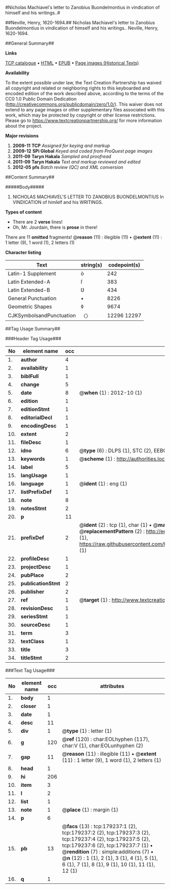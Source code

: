 #Nicholas Machiavel's letter to Zanobius Buondelmontius in vindication of himself and his writings..#

##Neville, Henry, 1620-1694.##
Nicholas Machiavel's letter to Zanobius Buondelmontius in vindication of himself and his writings..
Neville, Henry, 1620-1694.

##General Summary##

**Links**

[TCP catalogue](http://www.ota.ox.ac.uk/tcp/)  • 
[HTML](http://tei.it.ox.ac.uk/tcp/Texts-HTML/free/B06/B06539.html)  • 
[EPUB](http://tei.it.ox.ac.uk/tcp/Texts-EPUB/free/B06/B06539.epub) • 
[Page images (Historical Texts)](https://historicaltexts.jisc.ac.uk/eebo-52529090e)

**Availability**

To the extent possible under law, the Text Creation Partnership has waived all copyright and related or neighboring rights to this keyboarded and encoded edition of the work described above, according to the terms of the CC0 1.0 Public Domain Dedication (http://creativecommons.org/publicdomain/zero/1.0/). This waiver does not extend to any page images or other supplementary files associated with this work, which may be protected by copyright or other license restrictions. Please go to https://www.textcreationpartnership.org/ for more information about the project.

**Major revisions**

1. __2009-11__ __TCP__ *Assigned for keying and markup*
1. __2009-12__ __SPi Global__ *Keyed and coded from ProQuest page images*
1. __2011-09__ __Taryn Hakala__ *Sampled and proofread*
1. __2011-09__ __Taryn Hakala__ *Text and markup reviewed and edited*
1. __2012-05__ __pfs__ *Batch review (QC) and XML conversion*

##Content Summary##

#####Body#####

1. NICHOLAS MACHIAVEL'S LETTER TO ZANOBIUS BUONDELMONTIUS In VINDICATION of himſelf and his WRITINGS.

**Types of content**

  * There are 2 **verse** lines!
  * Oh, Mr. Jourdain, there is **prose** in there!

There are 11 **omitted** fragments! 
 @__reason__ (11) : illegible (11)  •  @__extent__ (11) : 1 letter (9), 1 word (1), 2 letters (1)

**Character listing**


|Text|string(s)|codepoint(s)|
|---|---|---|
|Latin-1 Supplement|ò|242|
|Latin Extended-A|ſ|383|
|Latin Extended-B|Ʋ|434|
|General Punctuation|•|8226|
|Geometric Shapes|◊|9674|
|CJKSymbolsandPunctuation|〈〉|12296 12297|

##Tag Usage Summary##

###Header Tag Usage###

|No|element name|occ|attributes|
|---|---|---|---|
|1.|__author__|4||
|2.|__availability__|1||
|3.|__biblFull__|1||
|4.|__change__|5||
|5.|__date__|8| @__when__ (1) : 2012-10 (1)|
|6.|__edition__|1||
|7.|__editionStmt__|1||
|8.|__editorialDecl__|1||
|9.|__encodingDesc__|1||
|10.|__extent__|2||
|11.|__fileDesc__|1||
|12.|__idno__|6| @__type__ (6) : DLPS (1), STC (2), EEBO-CITATION (1), OCLC (1), VID (1)|
|13.|__keywords__|1| @__scheme__ (1) : http://authorities.loc.gov/ (1)|
|14.|__label__|5||
|15.|__langUsage__|1||
|16.|__language__|1| @__ident__ (1) : eng (1)|
|17.|__listPrefixDef__|1||
|18.|__note__|8||
|19.|__notesStmt__|2||
|20.|__p__|11||
|21.|__prefixDef__|2| @__ident__ (2) : tcp (1), char (1)  •  @__matchPattern__ (2) : ([0-9\-]+):([0-9IVX]+) (1), (.+) (1)  •  @__replacementPattern__ (2) : http://eebo.chadwyck.com/downloadtiff?vid=$1&page=$2 (1), https://raw.githubusercontent.com/textcreationpartnership/Texts/master/tcpchars.xml#$1 (1)|
|22.|__profileDesc__|1||
|23.|__projectDesc__|1||
|24.|__pubPlace__|2||
|25.|__publicationStmt__|2||
|26.|__publisher__|2||
|27.|__ref__|1| @__target__ (1) : http://www.textcreationpartnership.org/docs/. (1)|
|28.|__revisionDesc__|1||
|29.|__seriesStmt__|1||
|30.|__sourceDesc__|1||
|31.|__term__|3||
|32.|__textClass__|1||
|33.|__title__|3||
|34.|__titleStmt__|2||


###Text Tag Usage###

|No|element name|occ|attributes|
|---|---|---|---|
|1.|__body__|1||
|2.|__closer__|1||
|3.|__date__|1||
|4.|__desc__|11||
|5.|__div__|1| @__type__ (1) : letter (1)|
|6.|__g__|120| @__ref__ (120) : char:EOLhyphen (117), char:V (1), char:EOLunhyphen (2)|
|7.|__gap__|11| @__reason__ (11) : illegible (11)  •  @__extent__ (11) : 1 letter (9), 1 word (1), 2 letters (1)|
|8.|__head__|1||
|9.|__hi__|206||
|10.|__item__|3||
|11.|__l__|2||
|12.|__list__|1||
|13.|__note__|1| @__place__ (1) : margin (1)|
|14.|__p__|6||
|15.|__pb__|13| @__facs__ (13) : tcp:179237:1 (2), tcp:179237:2 (2), tcp:179237:3 (2), tcp:179237:4 (2), tcp:179237:5 (2), tcp:179237:6 (2), tcp:179237:7 (1)  •  @__rendition__ (7) : simple:additions (7)  •  @__n__ (12) : 1 (1), 2 (1), 3 (1), 4 (1), 5 (1), 6 (1), 7 (1), 8 (1), 9 (1), 10 (1), 11 (1), 12 (1)|
|16.|__q__|1||
